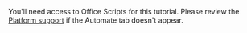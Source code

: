 You'll need access to Office Scripts for this tutorial. Please review the [Platform support](/office/dev/scripts/testing/platform-limits#platform-support) if the Automate tab doesn't appear.
